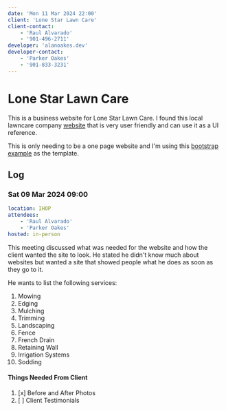 ```yaml
---
date: 'Mon 11 Mar 2024 22:00'
client: 'Lone Star Lawn Care'
client-contact: 
    - 'Raul Alvarado'
    - '901-496-2711'
developer: 'alanoakes.dev'
developer-contact:
    - 'Parker Oakes'
    - '901-833-3231'
---
```


# Lone Star Lawn Care

This is a business website for Lone Star Lawn Care. I found this local
lawncare company [website](https://lawnlove.com/tennessee/memphis-lawn-care/cordova-lawn-care) that is very user friendly and can
use it as a UI reference.

This is only needing to be a one page website and I'm using this [bootstrap example](https://getbootstrap.com/docs/5.3/examples/carousel/#) as the template.

## Log

### Sat 09 Mar 2024 09:00

```yaml
location: IHOP
attendees:
    - 'Raul Alvarado'
    - 'Parker Oakes'
hosted: in-person
```

This meeting discussed what was needed for the website and how the client
wanted the site to look. He stated he didn't know much about websites but
wanted a site that showed people what he does as soon as they go to it.

He wants to list the following services:

01. Mowing
02. Edging
03. Mulching
04. Trimming
05. Landscaping
06. Fence
07. French Drain
08. Retaining Wall
09. Irrigation Systems
10. Sodding

#### Things Needed From Client

1. [x] Before and After Photos
2. [ ] Client Testimonials

